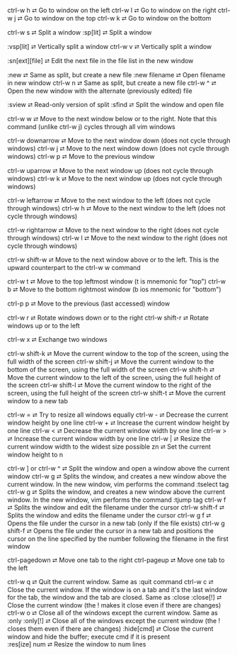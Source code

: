 ctrl-w h  ⮂  Go to window on the left
ctrl-w l  ⮂  Go to window on the right
ctrl-w j  ⮂  Go to window on the top
ctrl-w k  ⮂  Go to window on the bottom

ctrl-w s    ⮂  Split a window
:sp[lit]    ⮂  Split a window

:vsp[lit]   ⮂  Vertically split a window
ctrl-w v    ⮂  Vertically split a window

:sn[ext][file] ⮂  Edit the next file in the file list in the new window

:new           ⮂  Same as split, but create a new file
:new filename  ⮂  Open filename in new window
ctrl-w n       ⮂  Same as split, but create a new file
ctrl-w ^       ⮂  Open the new window with the alternate (previously edited) file

:sview      ⮂  Read-only version of split
:sfind      ⮂  Split the window and open file

ctrl-w w         ⮂  Move to the next window below or to the right. Note that this command (unlike ctrl-w j) cycles through all vim windows

ctrl-w downarrow ⮂  Move to the next window down (does not cycle through windows)
ctrl-w j         ⮂  Move to the next window down (does not cycle through windows)
ctrl-w p         ⮂  Move to the previous window

ctrl-w uparrow   ⮂  Move to the next window up (does not cycle through windows)
ctrl-w k         ⮂  Move to the next window up (does not cycle through windows)

ctrl-w leftarrow   ⮂  Move to the next window to the left (does not cycle through windows)
ctrl-w h           ⮂  Move to the next window to the left (does not cycle through windows)

ctrl-w rightarrow  ⮂  Move to the next window to the right (does not cycle through windows)
ctrl-w l           ⮂  Move to the next window to the right (does not cycle through windows)

ctrl-w shift-w     ⮂  Move to the next window above or to the left. This is the upward counterpart to the ctrl-w w command

ctrl-w t           ⮂  Move to the top leftmost window (t is mnemonic for "top")
ctrl-w b           ⮂  Move to the bottom rightmost window (b ios mnemonic for "bottom")

ctrl-p p           ⮂  Move to the previous (last accessed) window

ctrl-w r           ⮂  Rotate windows down or to the right
ctrl-w shift-r     ⮂  Rotate windows up or to the left

ctrl-w x           ⮂  Exchange two windows

ctrl-w shift-k     ⮂  Move the current window to the top of the screen, using the full width of the screen
ctrl-w shift-j     ⮂  Move the current window to the bottom of the screen, using the full width of the screen
ctrl-w shift-h     ⮂  Move the current window to the left of the screen, using the full height of the screen
ctrl-w shift-l     ⮂  Move the current window to the right of the screen, using the full height of the screen
ctrl-w shift-t     ⮂  Move the current window to a new tab

ctrl-w =          ⮂  Try to resize all windows equally
ctrl-w -          ⮂  Decrease the current window height by one line
ctrl-w +          ⮂  Increase the current window height by one line
ctrl-w <          ⮂  Decrease the current window width by one line
ctrl-w >          ⮂  Increase the current window width by one line
ctrl-w |          ⮂  Resize the current window width to the widest size possible
zn <enter>        ⮂  Set the current window height to n

ctrl-w ] or ctrl-w ^  ⮂  Split the window and open a window above the current window
ctrl-w g              ⮂  Splits the window, and creates a new window above the current window. In the new window, vim performs the command :tselect tag
ctrl-w g              ⮂  Splits the window, and creates a new window above the current window. In the new window, vim performs the command :tjump tag
ctrl-w f              ⮂  Splits the window and edit the filename under the cursor
ctrl-w shift-f        ⮂  Splits the window and edits the filename under the cursor
ctrl-w g f            ⮂  Opens the file under the cursor in a new tab (only if the file exists)
ctrl-w g shift-f      ⮂  Opens the file under the cursor in a new tab and positions the cursor on the line specified by the number following the filename in the first window

ctrl-pagedown         ⮂  Move one tab to the right
ctrl-pageup           ⮂  Move one tab to the left

ctrl-w q              ⮂  Quit the current window.  Same as :quit command
ctrl-w c              ⮂  Close the current window.  If the window is on a tab and it's the last window for the tab, the window and the tab are closed. Same as :close
:close[!]             ⮂  Close the current window (the ! makes it close even if there are changes)
ctrl-w o              ⮂  Close all of the windows except the current window.  Same as :only
:only[!]              ⮂  Close all of the windows except the current window (the ! closes them even if there are changes)
:hide[cmd]            ⮂  Close the current window and hide the buffer; execute cmd if it is present  
:res[ize] num         ⮂  Resize the window to num lines